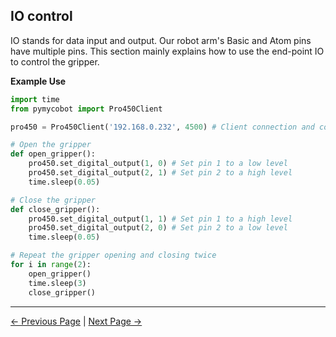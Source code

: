 ## IO control

IO stands for data input and output. Our robot arm's Basic and Atom pins have multiple pins. This section mainly explains how to use the end-point IO to control the gripper.

**Example Use**

```python
import time
from pymycobot import Pro450Client

pro450 = Pro450Client('192.168.0.232', 4500) # Client connection and communication

# Open the gripper
def open_gripper():
    pro450.set_digital_output(1, 0) # Set pin 1 to a low level
    pro450.set_digital_output(2, 1) # Set pin 2 to a high level
    time.sleep(0.05)

# Close the gripper
def close_gripper():
    pro450.set_digital_output(1, 1) # Set pin 1 to a high level
    pro450.set_digital_output(2, 0) # Set pin 2 to a low level
    time.sleep(0.05)

# Repeat the gripper opening and closing twice
for i in range(2):
    open_gripper()
    time.sleep(3)
    close_gripper()
```

---

[← Previous Page](./4_coord.md) | [Next Page →](./6_gripper.md)